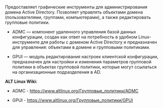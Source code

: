 Предоставляет графические инструменты для администрирования домена Active Directory.
Позволяет управлять объектами домена (пользователями, группами, компьютерами), а также редактировать групповые политики.

* ADMC — компонент удаленного управления базой данных конфигурации,
создан как ответ на потребность в удобном Linux-инструменте для работы с доменом Active Directory и предназначен для управления:
объектами в домене и  групповыми политиками.

* GPUI — модуль редактирования настроек клиентской конфигурации, предназначен для настройки
и изменения параметров групповой политики в объектах групповой политики, которые могут ссылаться на организационные подразделения в AD.

**ALT Linux Wiki:**

* ADMC - <https://www.altlinux.org/Групповые_политики/ADMC>

* GPUI - <https://www.altlinux.org/Групповые_политики/GPUI>
